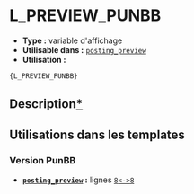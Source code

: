 # L_PREVIEW_PUNBB
* __Type :__ variable d'affichage
* __Utilisable dans :__ [`posting_preview`](../tpl/posting_preview.md#readme)
* __Utilisation :__

```html
{L_PREVIEW_PUNBB}
```

## Description[*](https://fa-tvars.appspot.com/var/L_PREVIEW_PUNBB)
## Utilisations dans les templates

### Version PunBB
* __[`posting_preview`](../tpl/posting_preview.md#readme) :__ lignes [`8`](../src/punbb/posting_preview.tpl#L8)[`<->`](../src/punbb/posting_preview.tpl#L8-L8)[`8`](../src/punbb/posting_preview.tpl#L8)

